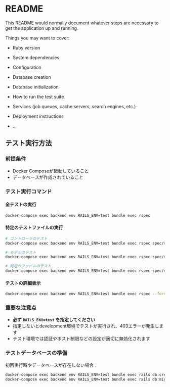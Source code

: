 # README

This README would normally document whatever steps are necessary to get the
application up and running.

Things you may want to cover:

* Ruby version

* System dependencies

* Configuration

* Database creation

* Database initialization

* How to run the test suite

* Services (job queues, cache servers, search engines, etc.)

* Deployment instructions

* ...

## テスト実行方法

### 前提条件
- Docker Composeが起動していること
- データベースが作成されていること

### テスト実行コマンド

#### 全テストの実行
```bash
docker-compose exec backend env RAILS_ENV=test bundle exec rspec
```

#### 特定のテストファイルの実行
```bash
# コントローラのテスト
docker-compose exec backend env RAILS_ENV=test bundle exec rspec spec/requests/

# モデルのテスト
docker-compose exec backend env RAILS_ENV=test bundle exec rspec spec/models/

# 特定のファイルのテスト
docker-compose exec backend env RAILS_ENV=test bundle exec rspec spec/requests/application_controller_spec.rb
```

#### テストの詳細表示
```bash
docker-compose exec backend env RAILS_ENV=test bundle exec rspec --format documentation
```

### 重要な注意点
- **必ず `RAILS_ENV=test` を指定してください**
- 指定しないとdevelopment環境でテストが実行され、403エラーが発生します
- テスト環境では認証やホスト制限などの設定が適切に無効化されます

### テストデータベースの準備
初回実行時やデータベースが存在しない場合：
```bash
docker-compose exec backend env RAILS_ENV=test bundle exec rails db:create
docker-compose exec backend env RAILS_ENV=test bundle exec rails db:migrate
```
